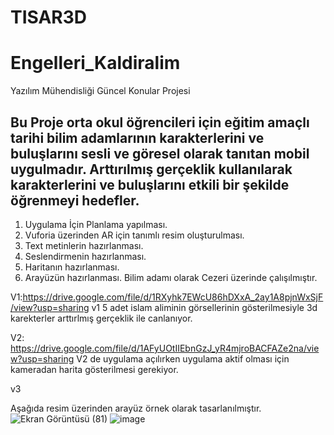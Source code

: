 # TISAR3D
# Engelleri_Kaldiralim
 Yazılım Mühendisliği Güncel Konular Projesi
 
 Bu Proje orta okul öğrencileri için eğitim amaçlı tarihi bilim adamlarının karakterlerini ve buluşlarını sesli ve göresel olarak tanıtan mobil uygulmadır.
 Arttırılmış gerçeklik kullanılarak karakterlerini ve buluşlarını etkili bir şekilde öğrenmeyi hedefler.
 ---------------------------------------
 1. Uygulama İçin Planlama yapılması.
 2. Vuforia üzerinden AR için tanımlı resim oluşturulması.
 3. Text metinlerin hazırlanması.
 4. Seslendirmenin hazırlanması.
 5. Haritanın hazırlanması.
 6. Arayüzün hazırlanması.
Bilim adamı olarak Cezeri üzerinde çalışılmıştır.

V1:https://drive.google.com/file/d/1RXyhk7EWcU86hDXxA_2ay1A8pjnWxSjF/view?usp=sharing
v1 5 adet islam aliminin görsellerinin gösterilmesiyle 3d karekterler arttırlmış gerçeklik ile canlanıyor.

V2: https://drive.google.com/file/d/1AFyUOtIIEbnGzJ_yR4mjroBACFAZe2na/view?usp=sharing
V2 de uygulama açılırken uygulama aktif olması için kameradan harita gösterilmesi gerekiyor.

v3

Aşağıda resim üzerinden arayüz örnek olarak tasarlanılmıştır.
![Ekran Görüntüsü (81)](https://user-images.githubusercontent.com/62018772/174064706-2c497c46-8350-4ed0-9c89-99ad60196554.png)
![image](https://user-images.githubusercontent.com/62018772/165877331-9c79d1fa-028a-43b7-bdc5-bf1bd6f54ff5.png)
